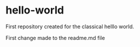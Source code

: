 # hello-world
First repository created for the classical helllo world.

First change made to the readme.md file

